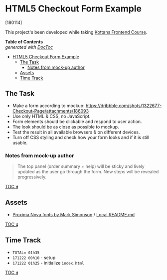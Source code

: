 # HTML5 Checkout Form Example

[180114]

This project's been developed while taking
[Kottans Frontend Course](https://github.com/kottans/frontend).

<!-- START doctoc generated TOC please keep comment here to allow auto update -->
<!-- DON'T EDIT THIS SECTION, INSTEAD RE-RUN doctoc TO UPDATE -->
**Table of Contents**  
*generated with [DocToc](https://github.com/thlorenz/doctoc)*

- [HTML5 Checkout Form Example](#html5-checkout-form-example)
  - [The Task](#the-task)
    - [Notes from mock-up author](#notes-from-mock-up-author)
  - [Assets](#assets)
  - [Time Track](#time-track)

<!-- END doctoc generated TOC please keep comment here to allow auto update -->

## The Task

 * Make a form according to mockup: 
   https://dribbble.com/shots/1322677-Checkout-Page/attachments/186093
 * Use only HTML & CSS, no JavaScript.  
 * Form elements should be clickable and respond to user action.  
 * The look should be as close as possible to mockup.  
 * Test the result in all available browsers & on different devices.  
 * Turn off CSS styling and check how your form looks and 
   if it is still usable.
 
### Notes from mock-up author
 
 > The top panel (order summary + help) will be sticky and lively
 updated as the user go through the form. New steps will be 
 revealed progressively.
 
[TOC :arrow_double_up: ](#table-of-contents)
 
## Assets
 
 * [Proxima Nova fonts by Mark Simonson](https://github.com/elliakou/proxima-nova-web-fonts) /
   [Local README.md](fonts/proxima-nova/README.md)
   
[TOC :arrow_double_up: ](#table-of-contents)
    
## Time Track

 * `TOTAL= 01h35`
 * `171222 00h10` - setup
 * `171222 01h25` - initialize `index.html`

[TOC :arrow_double_up: ](#table-of-contents)
